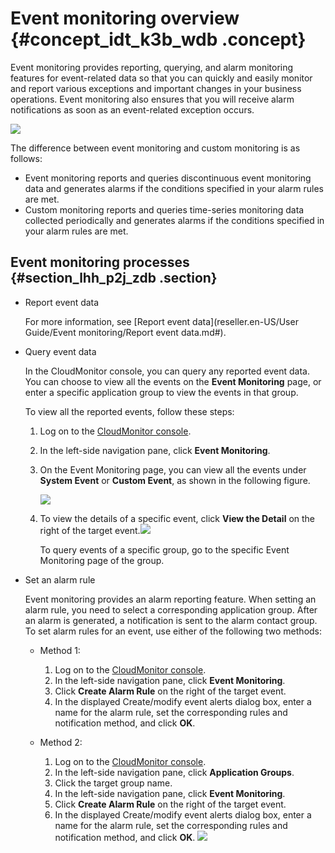 # Event monitoring overview {#concept_idt_k3b_wdb .concept}

Event monitoring provides reporting, querying, and alarm monitoring features for event-related data so that you can quickly and easily monitor and report various exceptions and important changes in your business operations. Event monitoring also ensures that you will receive alarm notifications as soon as an event-related exception occurs.

![](http://static-aliyun-doc.oss-cn-hangzhou.aliyuncs.com/assets/img/6162/15483224694804_en-US.png)

The difference between event monitoring and custom monitoring is as follows:

-   Event monitoring reports and queries discontinuous event monitoring data and generates alarms if the conditions specified in your alarm rules are met.
-   Custom monitoring reports and queries time-series monitoring data collected periodically and generates alarms if the conditions specified in your alarm rules are met.

## Event monitoring processes {#section_lhh_p2j_zdb .section}

-   Report event data

    For more information, see [Report event data](reseller.en-US/User Guide/Event monitoring/Report event data.md#).


-   Query event data

    In the CloudMonitor console, you can query any reported event data. You can choose to view all the events on the **Event Monitoring** page, or enter a specific application group to view the events in that group.

    To view all the reported events, follow these steps:

    1.  Log on to the [CloudMonitor console](https://partners-intl.console.aliyun.com/#/cms).
    2.  In the left-side navigation pane, click **Event Monitoring**.
    3.  On the Event Monitoring page, you can view all the events under **System Event** or **Custom Event**, as shown in the following figure.

        ![](http://static-aliyun-doc.oss-cn-hangzhou.aliyuncs.com/assets/img/6162/15483224694816_en-US.png)

    4.  To view the details of a specific event, click **View the Detail** on the right of the target event.![](http://static-aliyun-doc.oss-cn-hangzhou.aliyuncs.com/assets/img/6162/15483224704819_en-US.png)

        To query events of a specific group, go to the specific Event Monitoring page of the group.

-   Set an alarm rule

    Event monitoring provides an alarm reporting feature. When setting an alarm rule, you need to select a corresponding application group. After an alarm is generated, a notification is sent to the alarm contact group. To set alarm rules for an event, use either of the following two methods:

    -   Method 1:
        1.  Log on to the [CloudMonitor console](https://partners-intl.console.aliyun.com/#/cms).
        2.  In the left-side navigation pane, click **Event Monitoring**.
        3.  Click **Create Alarm Rule** on the right of the target event.
        4.  In the displayed Create/modify event alerts dialog box, enter a name for the alarm rule, set the corresponding rules and notification method, and click **OK**.
    -   Method 2:

        1.  Log on to the [CloudMonitor console](https://partners-intl.console.aliyun.com/#/cms).
        2.  In the left-side navigation pane, click **Application Groups**.
        3.  Click the target group name.
        4.  In the left-side navigation pane, click **Event Monitoring**.
        5.  Click **Create Alarm Rule** on the right of the target event.
        6.  In the displayed Create/modify event alerts dialog box, enter a name for the alarm rule, set the corresponding rules and notification method, and click **OK**.
        ![](http://static-aliyun-doc.oss-cn-hangzhou.aliyuncs.com/assets/img/6162/15483224704823_en-US.png)


